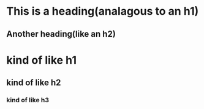 This is a heading(analagous to an h1)
=====

Another heading(like an h2)
-----

# kind of like h1
##
## kind of like h2
###
### kind of like h3
